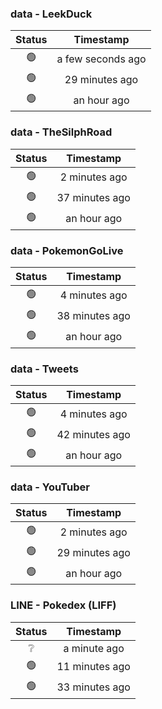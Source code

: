 ### data - LeekDuck
| Status | Timestamp |
|:------:|:---------:|
| 🟢 | a few seconds ago |
| 🟢 | 29 minutes ago |
| 🟢 | an hour ago |

### data - TheSilphRoad
| Status | Timestamp |
|:------:|:---------:|
| 🟢 | 2 minutes ago |
| 🟢 | 37 minutes ago |
| 🟢 | an hour ago |

### data - PokemonGoLive
| Status | Timestamp |
|:------:|:---------:|
| 🟢 | 4 minutes ago |
| 🟢 | 38 minutes ago |
| 🟢 | an hour ago |

### data - Tweets
| Status | Timestamp |
|:------:|:---------:|
| 🟢 | 4 minutes ago |
| 🟢 | 42 minutes ago |
| 🟢 | an hour ago |

### data - YouTuber
| Status | Timestamp |
|:------:|:---------:|
| 🟢 | 2 minutes ago |
| 🟢 | 29 minutes ago |
| 🟢 | an hour ago |

### LINE - Pokedex (LIFF)
| Status | Timestamp |
|:------:|:---------:|
| ❔ | a minute ago |
| 🟢 | 11 minutes ago |
| 🟢 | 33 minutes ago |


